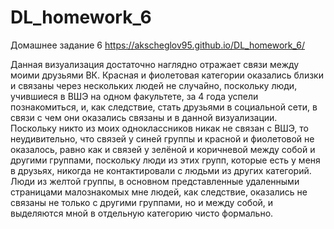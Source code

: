 # DL_homework_6
Домашнее задание 6
https://akscheglov95.github.io/DL_homework_6/

Данная визуализация достаточно наглядно отражает связи между моими друзьями ВК. Красная и фиолетовая категории оказались близки и связаны через нескольких людей не случайно, поскольку люди, учившиеся в ВШЭ на одном факультете, за 4 года успели познакомиться, и, как следствие, стать друзьями в социальной сети, в связи с чем они оказались связаны и в данной визуализации. Поскольку никто из моих одноклассников никак не связан с ВШЭ, то неудивительно, что связей у синей группы и красной и фиолетовой не оказалось, равно как и связей у зелёной и коричневой между собой и другими группами, поскольку люди из этих групп, которые есть у меня в друзьях, никогда не контактировали с людьми из других категорий. Люди из желтой группы, в основном представленные удаленными страницами малознакомых мне людей, как следствие, оказались не связаны не только с другими группами, но и между собой, и выделяются мной в отдельную категорию чисто формально.
